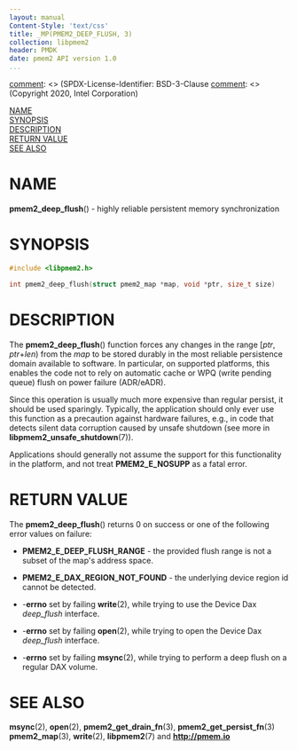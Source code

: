 ```yaml
---
layout: manual
Content-Style: 'text/css'
title: _MP(PMEM2_DEEP_FLUSH, 3)
collection: libpmem2
header: PMDK
date: pmem2 API version 1.0
...
```


[comment]: <> (SPDX-License-Identifier: BSD-3-Clause
[comment]: <> (Copyright 2020, Intel Corporation)

[comment]: <> (pmem2_deep_flush.3 -- man page for pmem2_deep_flush)

[NAME](#name)<br />
[SYNOPSIS](#synopsis)<br />
[DESCRIPTION](#description)<br />
[RETURN VALUE](#return-value)<br />
[SEE ALSO](#see-also)<br />

# NAME #

**pmem2_deep_flush**() - highly reliable persistent memory synchronization

# SYNOPSIS #

```c
#include <libpmem2.h>

int pmem2_deep_flush(struct pmem2_map *map, void *ptr, size_t size)
```

# DESCRIPTION #

The **pmem2_deep_flush**() function forces any changes in the range \[*ptr*, *ptr*+*len*)
from the *map* to be stored durably in the most reliable persistence domain
available to software. In particular, on supported platforms, this enables
the code not to rely on automatic cache or WPQ (write pending queue) flush on power failure (ADR/eADR).

Since this operation is usually much more expensive than regular persist, it
should be used sparingly. Typically, the application should only ever use this
function as a precaution against hardware failures, e.g., in code that detects
silent data corruption caused by unsafe shutdown (see more in **libpmem2_unsafe_shutdown**(7)).

Applications should generally not assume the support for this functionality
in the platform, and not treat **PMEM2_E_NOSUPP** as a fatal error.

# RETURN VALUE #

The **pmem2_deep_flush**() returns 0 on success or one of the following
error values on failure:

* **PMEM2_E_DEEP_FLUSH_RANGE** - the provided flush range is not a
subset of the map's address space.

* **PMEM2_E_DAX_REGION_NOT_FOUND** - the underlying device region id cannot be
detected.

* -**errno** set by failing **write**(2), while trying to use the Device Dax
*deep_flush* interface.

* -**errno** set by failing **open**(2), while trying to open the Device Dax
*deep_flush* interface.

* -**errno** set by failing **msync**(2), while trying to perform a deep
flush on a regular DAX volume.

# SEE ALSO #

**msync**(2), **open**(2), **pmem2_get_drain_fn**(3), **pmem2_get_persist_fn**(3)
**pmem2_map**(3), **write**(2), **libpmem2**(7) and **<http://pmem.io>**
